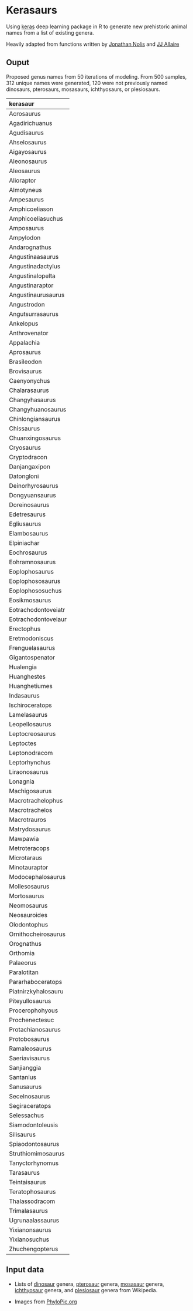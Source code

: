Kerasaurs
=========

Using [keras](https://keras.rstudio.com/index.html) deep learning
package in R to generate new prehistoric animal names from a list of
existing genera.

Heavily adapted from functions written by [Jonathan
Nolis](https://github.com/jnolis/banned-license-plates) and [JJ
Allaire](https://github.com/rstudio/keras/blob/master/vignettes/examples/lstm_text_generation.R)

Ouput
-----

Proposed genus names from 50 iterations of modeling. From 500 samples,
312 unique names were generated, 120 were not previously named
dinosaurs, pterosaurs, mosasaurs, ichthyosaurs, or plesiosaurs.

<table>
<thead>
<tr class="header">
<th align="left">kerasaur</th>
</tr>
</thead>
<tbody>
<tr class="odd">
<td align="left">Acrosaurus</td>
</tr>
<tr class="even">
<td align="left">Agadirichuanus</td>
</tr>
<tr class="odd">
<td align="left">Agudisaurus</td>
</tr>
<tr class="even">
<td align="left">Ahselosaurus</td>
</tr>
<tr class="odd">
<td align="left">Aigayosaurus</td>
</tr>
<tr class="even">
<td align="left">Aleonosaurus</td>
</tr>
<tr class="odd">
<td align="left">Aleosaurus</td>
</tr>
<tr class="even">
<td align="left">Alioraptor</td>
</tr>
<tr class="odd">
<td align="left">Almotyneus</td>
</tr>
<tr class="even">
<td align="left">Ampesaurus</td>
</tr>
<tr class="odd">
<td align="left">Amphicoeliason</td>
</tr>
<tr class="even">
<td align="left">Amphicoeliasuchus</td>
</tr>
<tr class="odd">
<td align="left">Amposaurus</td>
</tr>
<tr class="even">
<td align="left">Ampylodon</td>
</tr>
<tr class="odd">
<td align="left">Andarognathus</td>
</tr>
<tr class="even">
<td align="left">Angustinaasaurus</td>
</tr>
<tr class="odd">
<td align="left">Angustinadactylus</td>
</tr>
<tr class="even">
<td align="left">Angustinalopelta</td>
</tr>
<tr class="odd">
<td align="left">Angustinaraptor</td>
</tr>
<tr class="even">
<td align="left">Angustinaurusaurus</td>
</tr>
<tr class="odd">
<td align="left">Angustrodon</td>
</tr>
<tr class="even">
<td align="left">Angutsurrasaurus</td>
</tr>
<tr class="odd">
<td align="left">Ankelopus</td>
</tr>
<tr class="even">
<td align="left">Anthrovenator</td>
</tr>
<tr class="odd">
<td align="left">Appalachia</td>
</tr>
<tr class="even">
<td align="left">Aprosaurus</td>
</tr>
<tr class="odd">
<td align="left">Brasileodon</td>
</tr>
<tr class="even">
<td align="left">Brovisaurus</td>
</tr>
<tr class="odd">
<td align="left">Caenyonychus</td>
</tr>
<tr class="even">
<td align="left">Chalarasaurus</td>
</tr>
<tr class="odd">
<td align="left">Changyhasaurus</td>
</tr>
<tr class="even">
<td align="left">Changyhuanosaurus</td>
</tr>
<tr class="odd">
<td align="left">Chinlongiansaurus</td>
</tr>
<tr class="even">
<td align="left">Chissaurus</td>
</tr>
<tr class="odd">
<td align="left">Chuanxingosaurus</td>
</tr>
<tr class="even">
<td align="left">Cryosaurus</td>
</tr>
<tr class="odd">
<td align="left">Cryptodracon</td>
</tr>
<tr class="even">
<td align="left">Danjangaxipon</td>
</tr>
<tr class="odd">
<td align="left">Datongloni</td>
</tr>
<tr class="even">
<td align="left">Deinorhyrosaurus</td>
</tr>
<tr class="odd">
<td align="left">Dongyuansaurus</td>
</tr>
<tr class="even">
<td align="left">Doreinosaurus</td>
</tr>
<tr class="odd">
<td align="left">Edetresaurus</td>
</tr>
<tr class="even">
<td align="left">Egliusaurus</td>
</tr>
<tr class="odd">
<td align="left">Elambosaurus</td>
</tr>
<tr class="even">
<td align="left">Elpiniachar</td>
</tr>
<tr class="odd">
<td align="left">Eochrosaurus</td>
</tr>
<tr class="even">
<td align="left">Eohramnosaurus</td>
</tr>
<tr class="odd">
<td align="left">Eoplophosaurus</td>
</tr>
<tr class="even">
<td align="left">Eoplophososaurus</td>
</tr>
<tr class="odd">
<td align="left">Eoplophososuchus</td>
</tr>
<tr class="even">
<td align="left">Eosikmosaurus</td>
</tr>
<tr class="odd">
<td align="left">Eotrachodontoveiatr</td>
</tr>
<tr class="even">
<td align="left">Eotrachodontoveiaur</td>
</tr>
<tr class="odd">
<td align="left">Erectophus</td>
</tr>
<tr class="even">
<td align="left">Eretmodoniscus</td>
</tr>
<tr class="odd">
<td align="left">Frenguelasaurus</td>
</tr>
<tr class="even">
<td align="left">Gigantospenator</td>
</tr>
<tr class="odd">
<td align="left">Hualengia</td>
</tr>
<tr class="even">
<td align="left">Huanghestes</td>
</tr>
<tr class="odd">
<td align="left">Huanghetiumes</td>
</tr>
<tr class="even">
<td align="left">Indasaurus</td>
</tr>
<tr class="odd">
<td align="left">Ischiroceratops</td>
</tr>
<tr class="even">
<td align="left">Lamelasaurus</td>
</tr>
<tr class="odd">
<td align="left">Leopellosaurus</td>
</tr>
<tr class="even">
<td align="left">Leptocreosaurus</td>
</tr>
<tr class="odd">
<td align="left">Leptoctes</td>
</tr>
<tr class="even">
<td align="left">Leptonodracom</td>
</tr>
<tr class="odd">
<td align="left">Leptorhynchus</td>
</tr>
<tr class="even">
<td align="left">Liraonosaurus</td>
</tr>
<tr class="odd">
<td align="left">Lonagnia</td>
</tr>
<tr class="even">
<td align="left">Machigosaurus</td>
</tr>
<tr class="odd">
<td align="left">Macrotrachelophus</td>
</tr>
<tr class="even">
<td align="left">Macrotrachelos</td>
</tr>
<tr class="odd">
<td align="left">Macrotrauros</td>
</tr>
<tr class="even">
<td align="left">Matrydosaurus</td>
</tr>
<tr class="odd">
<td align="left">Mawpawia</td>
</tr>
<tr class="even">
<td align="left">Metroteracops</td>
</tr>
<tr class="odd">
<td align="left">Microtaraus</td>
</tr>
<tr class="even">
<td align="left">Minotauraptor</td>
</tr>
<tr class="odd">
<td align="left">Modocephalosaurus</td>
</tr>
<tr class="even">
<td align="left">Mollesosaurus</td>
</tr>
<tr class="odd">
<td align="left">Mortosaurus</td>
</tr>
<tr class="even">
<td align="left">Neomosaurus</td>
</tr>
<tr class="odd">
<td align="left">Neosauroides</td>
</tr>
<tr class="even">
<td align="left">Olodontophus</td>
</tr>
<tr class="odd">
<td align="left">Ornithocheirosaurus</td>
</tr>
<tr class="even">
<td align="left">Orognathus</td>
</tr>
<tr class="odd">
<td align="left">Orthomia</td>
</tr>
<tr class="even">
<td align="left">Palaeorus</td>
</tr>
<tr class="odd">
<td align="left">Paralotitan</td>
</tr>
<tr class="even">
<td align="left">Pararhaboceratops</td>
</tr>
<tr class="odd">
<td align="left">Piatnirzkyhalosauru</td>
</tr>
<tr class="even">
<td align="left">Piteyullosaurus</td>
</tr>
<tr class="odd">
<td align="left">Procerophohyous</td>
</tr>
<tr class="even">
<td align="left">Prochenectesuc</td>
</tr>
<tr class="odd">
<td align="left">Protachianosaurus</td>
</tr>
<tr class="even">
<td align="left">Protobosaurus</td>
</tr>
<tr class="odd">
<td align="left">Ramaleosaurus</td>
</tr>
<tr class="even">
<td align="left">Saeriavisaurus</td>
</tr>
<tr class="odd">
<td align="left">Sanjianggia</td>
</tr>
<tr class="even">
<td align="left">Santanius</td>
</tr>
<tr class="odd">
<td align="left">Sanusaurus</td>
</tr>
<tr class="even">
<td align="left">Secelnosaurus</td>
</tr>
<tr class="odd">
<td align="left">Segiraceratops</td>
</tr>
<tr class="even">
<td align="left">Selessachus</td>
</tr>
<tr class="odd">
<td align="left">Siamodontoleusis</td>
</tr>
<tr class="even">
<td align="left">Silisaurus</td>
</tr>
<tr class="odd">
<td align="left">Spiaodontosaurus</td>
</tr>
<tr class="even">
<td align="left">Struthiomimosaurus</td>
</tr>
<tr class="odd">
<td align="left">Tanyctorhynomus</td>
</tr>
<tr class="even">
<td align="left">Tarasaurus</td>
</tr>
<tr class="odd">
<td align="left">Teintaisaurus</td>
</tr>
<tr class="even">
<td align="left">Teratophosaurus</td>
</tr>
<tr class="odd">
<td align="left">Thalassodracom</td>
</tr>
<tr class="even">
<td align="left">Trimalasaurus</td>
</tr>
<tr class="odd">
<td align="left">Ugrunaalassaurus</td>
</tr>
<tr class="even">
<td align="left">Yixianonsaurus</td>
</tr>
<tr class="odd">
<td align="left">Yixianosuchus</td>
</tr>
<tr class="even">
<td align="left">Zhuchengopterus</td>
</tr>
</tbody>
</table>

Input data
----------

-   Lists of
    [dinosaur](https://en.wikipedia.org/wiki/List_of_dinosaur_genera)
    genera,
    [pterosaur](https://en.wikipedia.org/wiki/List_of_pterosaur_genera)
    genera,
    [mosasaur](https://en.wikipedia.org/wiki/List_of_mosasaur_genera)
    genera,
    [ichthyosaur](https://en.wikipedia.org/wiki/List_of_ichthyosaur_genera)
    genera, and
    [plesiosaur](https://en.wikipedia.org/wiki/List_of_plesiosaur_genera)
    genera from Wikipedia.

-   Images from [PhyloPic.org](http://phylopic.org/image/browse/)
